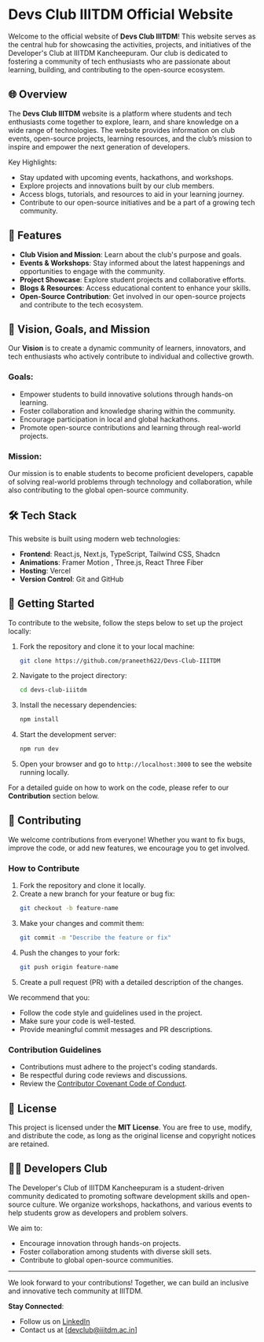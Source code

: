 # Devs Club IIITDM Official Website

Welcome to the official website of **Devs Club IIITDM**! This website serves as the central hub for showcasing the activities, projects, and initiatives of the Developer's Club at IIITDM Kancheepuram. Our club is dedicated to fostering a community of tech enthusiasts who are passionate about learning, building, and contributing to the open-source ecosystem.

## 🌐 Overview

The **Devs Club IIITDM** website is a platform where students and tech enthusiasts come together to explore, learn, and share knowledge on a wide range of technologies. The website provides information on club events, open-source projects, learning resources, and the club’s mission to inspire and empower the next generation of developers.

Key Highlights:
- Stay updated with upcoming events, hackathons, and workshops.
- Explore projects and innovations built by our club members.
- Access blogs, tutorials, and resources to aid in your learning journey.
- Contribute to our open-source initiatives and be a part of a growing tech community.

## 🚀 Features

- **Club Vision and Mission**: Learn about the club's purpose and goals.
- **Events & Workshops**: Stay informed about the latest happenings and opportunities to engage with the community.
- **Project Showcase**: Explore student projects and collaborative efforts.
- **Blogs & Resources**: Access educational content to enhance your skills.
- **Open-Source Contribution**: Get involved in our open-source projects and contribute to the tech ecosystem.

## 🎯 Vision, Goals, and Mission

Our **Vision** is to create a dynamic community of learners, innovators, and tech enthusiasts who actively contribute to individual and collective growth.

### **Goals**:
- Empower students to build innovative solutions through hands-on learning.
- Foster collaboration and knowledge sharing within the community.
- Encourage participation in local and global hackathons.
- Promote open-source contributions and learning through real-world projects.

### **Mission**:
Our mission is to enable students to become proficient developers, capable of solving real-world problems through technology and collaboration, while also contributing to the global open-source community.

## 🛠️ Tech Stack

This website is built using modern web technologies:

- **Frontend**: React.js, Next.js, TypeScript, Tailwind CSS, Shadcn
- **Animations**: Framer Motion , Three.js, React Three Fiber
- **Hosting**: Vercel
- **Version Control**: Git and GitHub

## 📖 Getting Started

To contribute to the website, follow the steps below to set up the project locally:

1. Fork the repository and clone it to your local machine:
   ```bash
   git clone https://github.com/praneeth622/Devs-Club-IIITDM
   ```

2. Navigate to the project directory:
   ```bash
   cd devs-club-iiitdm
   ```

3. Install the necessary dependencies:
   ```bash
   npm install
   ```

4. Start the development server:
   ```bash
   npm run dev
   ```

5. Open your browser and go to `http://localhost:3000` to see the website running locally.

For a detailed guide on how to work on the code, please refer to our **Contribution** section below.

## 🤝 Contributing

We welcome contributions from everyone! Whether you want to fix bugs, improve the code, or add new features, we encourage you to get involved.

### How to Contribute

1. Fork the repository and clone it locally.
2. Create a new branch for your feature or bug fix:
   ```bash
   git checkout -b feature-name
   ```
3. Make your changes and commit them:
   ```bash
   git commit -m "Describe the feature or fix"
   ```
4. Push the changes to your fork:
   ```bash
   git push origin feature-name
   ```
5. Create a pull request (PR) with a detailed description of the changes.

We recommend that you:
- Follow the code style and guidelines used in the project.
- Make sure your code is well-tested.
- Provide meaningful commit messages and PR descriptions.
  
### Contribution Guidelines

- Contributions must adhere to the project's coding standards.
- Be respectful during code reviews and discussions.
- Review the [Contributor Covenant Code of Conduct](https://www.contributor-covenant.org/version/2/0/code_of_conduct/).

## 📜 License

This project is licensed under the **MIT License**. You are free to use, modify, and distribute the code, as long as the original license and copyright notices are retained.

## 🧑‍💻 Developers Club

The Developer's Club of IIITDM Kancheepuram is a student-driven community dedicated to promoting software development skills and open-source culture. We organize workshops, hackathons, and various events to help students grow as developers and problem solvers.

We aim to:
- Encourage innovation through hands-on projects.
- Foster collaboration among students with diverse skill sets.
- Contribute to global open-source communities.

---

We look forward to your contributions! Together, we can build an inclusive and innovative tech community at IIITDM.

**Stay Connected**:
- Follow us on [LinkedIn](https://www.linkedin.com/company/developers-club-iiitdm/)
- Contact us at [devclub@iiitdm.ac.in]


